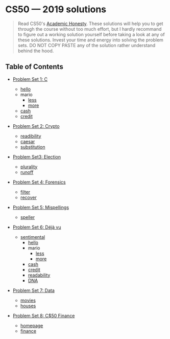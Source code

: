 CS50 — 2019 solutions
=====================

> Read CS50's [Academic Honesty](https://docs.cs50.net/2018/x/syllabus.html#academic-honesty). These solutions will help you to get through the course without too much effort,
but I hardly recommand to figure out a working solution yourself before taking a look at any of these solutions. Invest your time and energy into solving the problem sets. DO NOT COPY PASTE any of the solution rather understand behind the hood.

## Table of Contents

- [Problem Set 1: C](/pset1)
  * [hello](/pset1/hello)
  * mario
    + [less](/pset1/mario/less)
    + [more](/pset1/mario/more)
  * [cash](/pset1/cash)
  * [credit](/pset1/credit)
  
- [Problem Set 2: Crypto](/pset2)
  * [readibility](/pset2/readibility)
  * [caesar](/pset2/caesar)  
  * [substitution](/pset2/substitution)
- [Problem Set3: Election](/pset3)
  * [plurality](/pset3/plurality)
  * [runoff](/pset3/runoff)
- [Problem Set 4: Forensics](/pset4)
  * [filter](/pset4/filter)
  * [recover](/pset4/recover)
  
- [Problem Set 5: Mispellings](/pset5)
  * [speller](/pset5/speller)
- [Problem Set 6: Déjà vu](/pset6)
  * [sentimental](/pset6/)
    + [hello](/pset6/hello)
    + mario
      - [less](/pset6/mario/less)
      - [more](/pset6/mario/more)
    + [cash](/pset6/cash)
    + [credit](/pset6/credit)  
    + [readability ](/pset6/readability)
    + [DNA](/pset6/dna)
- [Problem Set 7: Data](/pset7)
  * [movies](/pset7/movies)
  * [houses](/pset7/houses)
- [Problem Set 8: C$50 Finance](/pset8)
  * [homepage](/pset7/homepage)
  * [finance](/pset7/finance)
